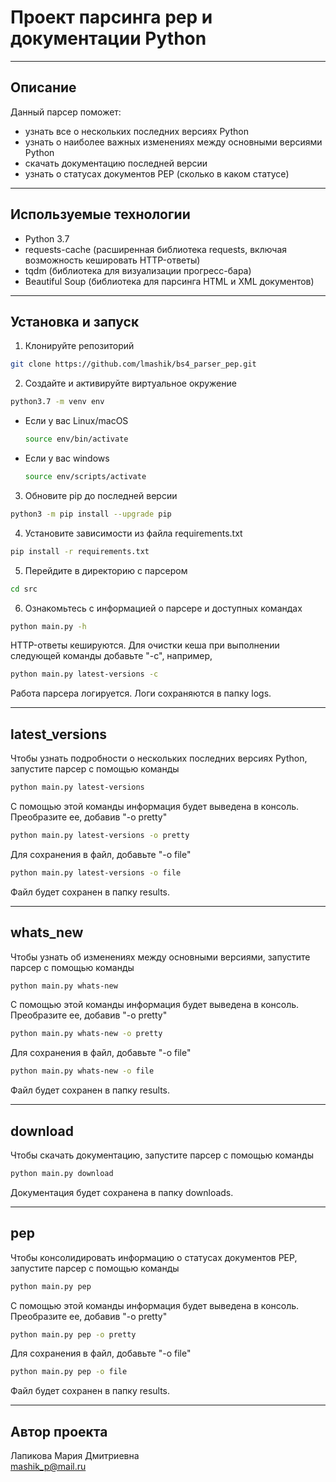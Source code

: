 # Проект парсинга pep и документации Python

----------------------------------------
## Описание

Данный парсер поможет:
* узнать все о нескольких последних версиях Python
* узнать о наиболее важных изменениях между основными версиями Python
* скачать документацию последней версии
* узнать о статусах документов PEP (сколько в каком статусе)

----------------------------------------
## Используемые технологии

 - Python 3.7
 - requests-cache (расширенная библиотека requests, включая возможность кешировать HTTP-ответы)
 - tqdm (библиотека для визуализации прогресс-бара)
 - Beautiful Soup (библиотека для парсинга HTML и XML документов)
 
----------------------------------------
## Установка и запуск

1. Клонируйте репозиторий
```bash
git clone https://github.com/lmashik/bs4_parser_pep.git
```

2. Создайте и активируйте виртуальное окружение
```bash
python3.7 -m venv env
```

* Если у вас Linux/macOS

    ```bash
    source env/bin/activate
    ```

* Если у вас windows

    ```bash
    source env/scripts/activate
    ```

3. Обновите pip до последней версии
```bash
python3 -m pip install --upgrade pip
```

4. Установите зависимости из файла requirements.txt
```bash
pip install -r requirements.txt
```

5. Перейдите в директорию с парсером
```bash
cd src
```

6. Ознакомьтесь с информацией о парсере и доступных командах
```bash
python main.py -h
```

HTTP-ответы кешируются. 
Для очистки кеша при выполнении следующей команды добавьте "-c", например,
```bash
python main.py latest-versions -c
```

Работа парсера логируется. Логи сохраняются в папку logs.

----------------------------------------
## latest_versions

Чтобы узнать подробности о нескольких последних версиях Python, 
запустите парсер с помощью команды

```bash
python main.py latest-versions
```

С помощью этой команды информация будет выведена в консоль.
Преобразите ее, добавив "-o pretty"
```bash
python main.py latest-versions -o pretty
```

Для сохранения в файл, добавьте "-o file"
```bash
python main.py latest-versions -o file
```

Файл будет сохранен в папку results.

----------------------------------------
## whats_new

Чтобы узнать об изменениях между основными версиями, 
запустите парсер с помощью команды

```bash
python main.py whats-new
```

С помощью этой команды информация будет выведена в консоль.
Преобразите ее, добавив "-o pretty"
```bash
python main.py whats-new -o pretty
```

Для сохранения в файл, добавьте "-o file"
```bash
python main.py whats-new -o file
```

Файл будет сохранен в папку results.

----------------------------------------
## download

Чтобы скачать документацию, запустите парсер с помощью команды

```bash
python main.py download
```

Документация будет сохранена в папку downloads.

----------------------------------------
## pep

Чтобы консолидировать информацию о статусах документов PEP, 
запустите парсер с помощью команды

```bash
python main.py pep
```

С помощью этой команды информация будет выведена в консоль.
Преобразите ее, добавив "-o pretty"
```bash
python main.py pep -o pretty
```

Для сохранения в файл, добавьте "-o file"
```bash
python main.py pep -o file
```

Файл будет сохранен в папку results.

----------------------------------------
## Автор проекта

Лапикова Мария Дмитриевна  
mashik_p@mail.ru
